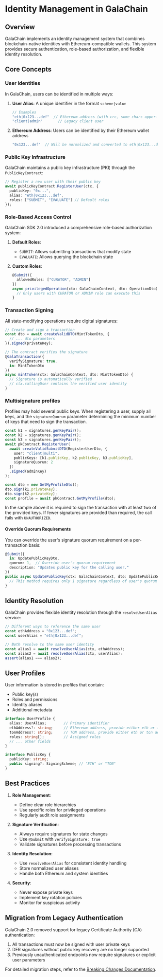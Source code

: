 # Identity Management in GalaChain

## Overview

GalaChain implements an identity management system that combines blockchain-native identities with Ethereum-compatible wallets. This system provides secure authentication, role-based authorization, and flexible identity resolution.

## Core Concepts

### User Identities

In GalaChain, users can be identified in multiple ways:

1. **User Alias**: A unique identifier in the format `scheme|value`
   ```typescript
   // Examples
   "eth|0x123...def"  // Ethereum address (with crc, some chars upper-case)
   "client|admin"       // Legacy client user
   ```

2. **Ethereum Address**: Users can be identified by their Ethereum wallet address
   ```typescript
   "0x123...def"  // Will be normalized and converted to eth|0x123...def
   ```

### Public Key Infrastructure

GalaChain maintains a public key infrastructure (PKI) through the `PublicKeyContract`:

```typescript
// Register a new user with their public key
await publicKeyContract.RegisterUser(ctx, {
  publicKey: "0x...",
  alias: "eth|0x123...def",
  roles: ["SUBMIT", "EVALUATE"] // Default roles
});
```

### Role-Based Access Control

GalaChain SDK 2.0 introduced a comprehensive role-based authorization system:

1. **Default Roles**:
   - `SUBMIT`: Allows submitting transactions that modify state
   - `EVALUATE`: Allows querying the blockchain state

2. **Custom Roles**:
   ```typescript
   @Submit({
     allowedRoles: ["CURATOR", "ADMIN"]
   })
   async privilegedOperation(ctx: GalaChainContext, dto: OperationDto) {
     // Only users with CURATOR or ADMIN role can execute this
   }
   ```

### Transaction Signing

All state-modifying operations require digital signatures:

```typescript
// Create and sign a transaction
const dto = await createValidDTO(MintTokenDto, {
  // ... dto parameters
}).signed(privateKey);

// The contract verifies the signature
@GalaTransaction({
  verifySignature: true,
  in: MintTokenDto
})
async mintToken(ctx: GalaChainContext, dto: MintTokenDto) {
  // Signature is automatically verified
  // ctx.callingUser contains the verified user identity
}
```

### Multisignature profiles

Profiles may hold several public keys. When registering a user, supply all keys, and the `signatureQuorum` parameter determining the minimum number of keys that need to sign the transaction.

```typescript
const k1 = signatures.genKeyPair();
const k2 = signatures.genKeyPair();
const k3 = signatures.genKeyPair();
await pkContract.RegisterUser(
  await createValidSubmitDTO(RegisterUserDto, {
    user: "client|multi",
    publicKeys: [k1.publicKey, k2.publicKey, k3.publicKey],
    signatureQuorum: 2
  })
  .signed(adminKey)
);

const dto = new GetMyProfileDto();
dto.sign(k1.privateKey);
dto.sign(k2.privateKey);
const profile = await pkContract.GetMyProfile(dto);
```

In the sample above it is required to sign the transaction with at least two of the provided keys. If fewer signatures are provided than required, the call fails with `UNAUTHORIZED`.

#### Override Quorum Requirements

You can override the user's signature quorum requirement on a per-transaction basis:

```typescript
@Submit({
  in: UpdatePublicKeyDto,
  quorum: 1,  // Override user's quorum requirement
  description: "Updates public key for the calling user."
})
public async UpdatePublicKey(ctx: GalaChainContext, dto: UpdatePublicKeyDto): Promise<void> {
  // This method requires only 1 signature regardless of user's quorum setting
}
```


## Identity Resolution

GalaChain provides flexible identity resolution through the `resolveUserAlias` service:

```typescript
// Different ways to reference the same user
const ethAddress = "0x123...def";
const userAlias = "eth|0x123...def";

// Both resolve to the same user identity
const alias1 = await resolveUserAlias(ctx, ethAddress);
const alias2 = await resolveUserAlias(ctx, userAlias);
assert(alias1 === alias2);
```

## User Profiles

User information is stored in profiles that contain:

- Public key(s)
- Roles and permissions
- Identity aliases
- Additional metadata

```typescript
interface UserProfile {
  alias: UserAlias;        // Primary identifier
  ethAddress?: string;     // Ethereum address, provide either eth or ton address
  tonAddress?: string;     // TON address, provide either eth or ton address
  roles: string[];         // Assigned roles
  // ... other fields
}

interface PublicKey {
  publicKey: string;
  public signing?: SigningScheme; // "ETH" or "TON"
}
```

## Best Practices

1. **Role Management**:
   - Define clear role hierarchies
   - Use specific roles for privileged operations
   - Regularly audit role assignments

2. **Signature Verification**:
   - Always require signatures for state changes
   - Use `@Submit` with `verifySignature: true`
   - Validate signatures before processing transactions

3. **Identity Resolution**:
   - Use `resolveUserAlias` for consistent identity handling
   - Store normalized user aliases
   - Handle both Ethereum and system identities

4. **Security**:
   - Never expose private keys
   - Implement key rotation policies
   - Monitor for suspicious activity

## Migration from Legacy Authentication

GalaChain 2.0 removed support for legacy Certificate Authority (CA) authentication:

1. All transactions must now be signed with user private keys
2. DER signatures without public key recovery are no longer supported
3. Previously unauthenticated endpoints now require signatures or explicit user parameters

For detailed migration steps, refer to the [Breaking Changes Documentation](https://github.com/galachain/galachain-sdk/blob/main/BREAKING_CHANGES.md).
